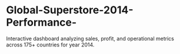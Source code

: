 # Global-Superstore-2014-Performance-
Interactive dashboard analyzing sales, profit, and operational metrics across 175+ countries for year 2014.
